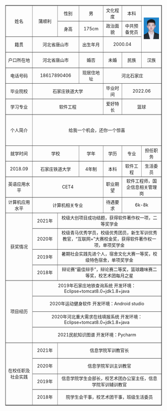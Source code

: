 <table border="1"
		  cellspacing="0px"
		  style="margin:auto;"
		  width="800px">
		<tr height="50"  style="text-align: center;">
			<td rowspan="2" >姓名</td>
            <td rowspan="2" width="100">蒲顺利</td>
			<td width="100">性别</td>
			<td width="100">男</td>
			<td>文化程度</td>
			<td width="100">本科</td>
			<td  rowspan="3" width="120"><img src="zhengjianzhao.jpg"></td>
		</tr>
		<tr height="50" style="text-align: center;">
			<td>身高</td>
			<td>175cm</td>
			<td>政治面貌</td>
			<td>中共预备党员</td>
		</tr>
		<tr height="50" style="text-align: center;">
			<td width="100">籍贯</td>
			<td colspan="2">河北省唐山市</td>
			<td>出生年月</td>
			<td colspan="2">2000.04</td>
		</tr>
		<tr height="50" style="text-align: center;">
			<td>户口所在地</td>
			<td colspan="2">河北省唐山市</td>
			<td>婚否</td>
			<td width="100">未婚</td>
			<td>民族</td>
			<td>汉族</td>
		</tr>
		<tr height="50" style="text-align: center;">
			<td>电话号码</td>
			<td colspan="2">18617890406</td>
			<td>现居住地址</td>
			<td colspan="3">河北石家庄</td>
		</tr>			
		<tr height="50" style="text-align: center;">
			<td>毕业院校</td>
			<td colspan="3">石家庄铁道大学</td>
			<td>毕业时间</td>
			<td colspan="2">2022.06</td>
		</tr>
		<tr height="50" style="text-align: center;">
			<td>学习专业</td>
			<td colspan="3">软件工程</td>
			<td>爱好特长</td>
			<td colspan="2">篮球</td>
		</tr>
		<tr height="50" style="text-align: center;">
			<td rowspan="2">个人简介</td>
			<td colspan="6" rowspan="2">给我一个机会，还你一个惊喜</td>
		<tr height="50" style="text-align: center;">			
		</tr>
		<tr height="50" style="text-align: center;">
			<td>就学时间</td>
			<td colspan="2">学校</td>
			<td>学年</td>
			<td>学历</td>
			<td>专业</td>
			<td>担任职务</td>
		</tr>
		<tr height="50" style="text-align: center;">
			<td>2018.09</td>
			<td colspan="2">石家庄铁道大学</td>
			<td>4年制</td>
			<td>本科</td>
			<td>软件工程</td>
			<td>生活委员</td>
		</tr>
		<tr height="50" style="text-align: center;">
			<td>英语应用水平</td>
			<td colspan="3">CET4</td>
			<td>职业期望</td>
			<td colspan="2">软件工程师，国企信息相关管理岗</td>
		</tr>
		<tr height="50" style="text-align: center;">
			<td>计算机应用水平</td>
			<td colspan="3">计算机相关专业</td>
			<td>待遇要求</td>
			<td colspan="2">6k-8k</td>
		</tr>
        	<tr height="50" style="text-align: center;">
			<td rowspan="4">获奖情况</td>
            <td rowspan="1">2021年</td>	
			<td colspan="6">校级大创项目成功结题，获得软件著作权一项，二等奖学金</td>	
		</tr>
		<tr height="50" style="text-align: center;">
        <td rowspan="1">2020年</td>	
			<td colspan="6">校级青马优秀学员，校级优秀团员，新生军训优秀教官，“互联网+”大赛校金奖，获得软件著作权一项，单项奖学金</td>	
		</tr>
		<tr height="50" style="text-align: center;">
        <td rowspan="1">2019年</td>
			<td colspan="6">暑期社会实践先进个人，宿舍文化大赛一等奖，校级特色宿舍，单项奖学金</td>
		</tr>
		<tr height="50" style="text-align: center;">
        <td rowspan="1">2018年</td>	
	    <td colspan="6">辩论赛“最佳辩手”，辩论赛二等奖，篮球趣味赛二等奖，校艺术团每月之星</td>
		</tr>
		<tr height="50" style="text-align: center;">
			<td rowspan="4">项目经历</td>	
			<td colspan="6">2019年石家庄地铁查询系统 开发环境：Eclipse+tomcat8.0+jdk1.8+java </td>	
		</tr>
		<tr height="50" style="text-align: center;">	
	<td colspan="6">2020年运动健身软件 开发环境：Android studio</td>
		</tr>
		<tr height="50" style="text-align: center;">	
			<td colspan="6">2020年河北重大需求在线填报系统 开发环境：Eclipse+tomcat8.0+jdk1.8+java</td>	
		</tr>
		<tr height="50" style="text-align: center;">
			<td colspan="6">2021民航知识图谱 开发环境：Pycharm</td>
		</tr>
		<tr height="50" style="text-align: center;">
			<td rowspan="4">在校任职及社会实践</td>	
            <td rowspan="1">2021年</td>	
			<td colspan="6">信息学院军训教官长</td>	
		</tr>
		<tr height="50" style="text-align: center;">
        <td rowspan="1">2020年</td>		
			<td colspan="6">信息学院军训主训教官</td>	
		</tr>
		<tr height="50" style="text-align: center;">
        <td rowspan="1">2019年</td>	
			<td colspan="6">信息学院学生会部长，校艺术团办公室主任，信息学院军训辅训教官</td>
		</tr>
		<tr height="50" style="text-align: center;">
        <td rowspan="1">2018年</td>		
	<td colspan="6">院学生会干事，校艺术团干事，班级生活委员</td>
		</tr>
</table>
